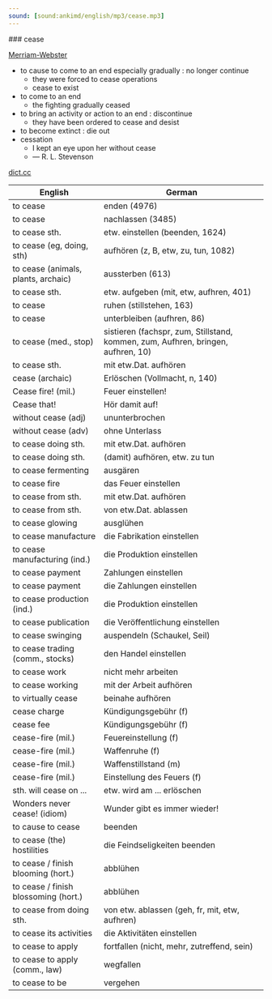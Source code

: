 ```yaml
---
sound: [sound:ankimd/english/mp3/cease.mp3]
---
```


\### cease

[Merriam-Webster](https://www.merriam-webster.com/dictionary/cease)

- to cause to come to an end especially gradually : no longer continue
    - they were forced to cease operations
    - cease to exist
- to come to an end
    - the fighting gradually ceased
- to bring an activity or action to an end : discontinue
    - they have been ordered to cease and desist
- to become extinct : die out
- cessation
    - I kept an eye upon her without cease
    - — R. L. Stevenson

[dict.cc](https://www.dict.cc/cease)

| English        | German       |
| -------------- | ------------ |
| to cease | enden (4976) |
| to cease | nachlassen (3485) |
| to cease sth. | etw. einstellen (beenden, 1624) |
| to cease (eg, doing, sth) | aufhören (z, B, etw, zu, tun, 1082) |
| to cease (animals, plants, archaic) | aussterben (613) |
| to cease sth. | etw. aufgeben (mit, etw, aufhren, 401) |
| to cease | ruhen (stillstehen, 163) |
| to cease | unterbleiben (aufhren, 86) |
| to cease (med., stop) | sistieren (fachspr, zum, Stillstand, kommen, zum, Aufhren, bringen, aufhren, 10) |
| to cease sth. | mit etw.Dat. aufhören |
| cease (archaic) | Erlöschen (Vollmacht, n, 140) |
| Cease fire! (mil.) | Feuer einstellen! |
| Cease that! | Hör damit auf! |
| without cease (adj) | ununterbrochen |
| without cease (adv) | ohne Unterlass |
| to cease doing sth. | mit etw.Dat. aufhören |
| to cease doing sth. | (damit) aufhören, etw. zu tun |
| to cease fermenting | ausgären |
| to cease fire | das Feuer einstellen |
| to cease from sth. | mit etw.Dat. aufhören |
| to cease from sth. | von etw.Dat. ablassen |
| to cease glowing | ausglühen |
| to cease manufacture | die Fabrikation einstellen |
| to cease manufacturing (ind.) | die Produktion einstellen |
| to cease payment | Zahlungen einstellen |
| to cease payment | die Zahlungen einstellen |
| to cease production (ind.) | die Produktion einstellen |
| to cease publication | die Veröffentlichung einstellen |
| to cease swinging | auspendeln (Schaukel, Seil) |
| to cease trading (comm., stocks) | den Handel einstellen |
| to cease work | nicht mehr arbeiten |
| to cease working | mit der Arbeit aufhören |
| to virtually cease | beinahe aufhören |
| cease charge | Kündigungsgebühr (f) |
| cease fee | Kündigungsgebühr (f) |
| cease-fire (mil.) | Feuereinstellung (f) |
| cease-fire (mil.) | Waffenruhe (f) |
| cease-fire (mil.) | Waffenstillstand (m) |
| cease-fire (mil.) | Einstellung des Feuers (f) |
| sth. will cease on ... | etw. wird am ... erlöschen |
| Wonders never cease! (idiom) | Wunder gibt es immer wieder! |
| to cause to cease | beenden |
| to cease (the) hostilities | die Feindseligkeiten beenden |
| to cease / finish blooming (hort.) | abblühen |
| to cease / finish blossoming (hort.) | abblühen |
| to cease from doing sth. | von etw. ablassen (geh, fr, mit, etw, aufhren) |
| to cease its activities | die Aktivitäten einstellen |
| to cease to apply | fortfallen (nicht, mehr, zutreffend, sein) |
| to cease to apply (comm., law) | wegfallen |
| to cease to be | vergehen |
